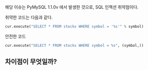 해당 이슈는 PyMySQL 1.1.0v 에서 발생한 것으로, SQL 인젝션 취약점이다.

취약한 코드는 다음과 같다.
```python
cur.execute("SELECT * FROM stocks WHERE symbol = '%s'" % symbol)
```

안전한 코드
```python
cur.execute("SELECT * FROM stocks WHERE symbol = %s", (symbol,))
```

## 차이점이 무엇일까?
